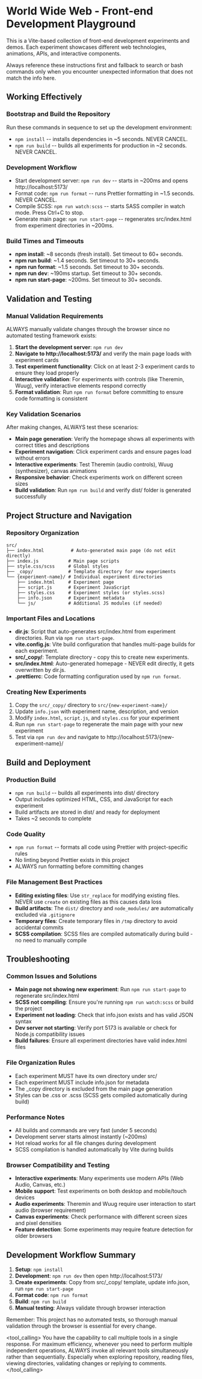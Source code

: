 # World Wide Web - Front-end Development Playground

This is a Vite-based collection of front-end development experiments and demos. Each experiment showcases different web technologies, animations, APIs, and interactive components.

Always reference these instructions first and fallback to search or bash commands only when you encounter unexpected information that does not match the info here.

## Working Effectively

### Bootstrap and Build the Repository

Run these commands in sequence to set up the development environment:

- `npm install` -- installs dependencies in ~5 seconds. NEVER CANCEL.
- `npm run build` -- builds all experiments for production in ~2 seconds. NEVER CANCEL.

### Development Workflow

- Start development server: `npm run dev` -- starts in ~200ms and opens http://localhost:5173/
- Format code: `npm run format` -- runs Prettier formatting in ~1.5 seconds. NEVER CANCEL.
- Compile SCSS: `npm run watch:scss` -- starts SASS compiler in watch mode. Press Ctrl+C to stop.
- Generate main page: `npm run start-page` -- regenerates src/index.html from experiment directories in ~200ms.

### Build Times and Timeouts

- **npm install**: ~8 seconds (fresh install). Set timeout to 60+ seconds.
- **npm run build**: ~1.4 seconds. Set timeout to 30+ seconds.
- **npm run format**: ~1.5 seconds. Set timeout to 30+ seconds.
- **npm run dev**: ~190ms startup. Set timeout to 30+ seconds.
- **npm run start-page**: ~200ms. Set timeout to 30+ seconds.

## Validation and Testing

### Manual Validation Requirements

ALWAYS manually validate changes through the browser since no automated testing framework exists:

1. **Start the development server**: `npm run dev`
2. **Navigate to http://localhost:5173/** and verify the main page loads with experiment cards
3. **Test experiment functionality**: Click on at least 2-3 experiment cards to ensure they load properly
4. **Interactive validation**: For experiments with controls (like Theremin, Wuug), verify interactive elements respond correctly
5. **Format validation**: Run `npm run format` before committing to ensure code formatting is consistent

### Key Validation Scenarios

After making changes, ALWAYS test these scenarios:

- **Main page generation**: Verify the homepage shows all experiments with correct titles and descriptions
- **Experiment navigation**: Click experiment cards and ensure pages load without errors
- **Interactive experiments**: Test Theremin (audio controls), Wuug (synthesizer), canvas animations
- **Responsive behavior**: Check experiments work on different screen sizes
- **Build validation**: Run `npm run build` and verify dist/ folder is generated successfully

## Project Structure and Navigation

### Repository Organization

```
src/
├── index.html          # Auto-generated main page (do not edit directly)
├── index.js           # Main page scripts
├── style.css/scss     # Global styles
├── _copy/             # Template directory for new experiments
└── {experiment-name}/ # Individual experiment directories
    ├── index.html     # Experiment page
    ├── script.js      # Experiment JavaScript
    ├── styles.css     # Experiment styles (or styles.scss)
    ├── info.json      # Experiment metadata
    └── js/            # Additional JS modules (if needed)
```

### Important Files and Locations

- **dir.js**: Script that auto-generates src/index.html from experiment directories. Run via `npm run start-page`.
- **vite.config.js**: Vite build configuration that handles multi-page builds for each experiment.
- **src/\_copy/**: Template directory - copy this to create new experiments.
- **src/index.html**: Auto-generated homepage - NEVER edit directly, it gets overwritten by dir.js.
- **.prettierrc**: Code formatting configuration used by `npm run format`.

### Creating New Experiments

1. Copy the `src/_copy/` directory to `src/{new-experiment-name}/`
2. Update `info.json` with experiment name, description, and version
3. Modify `index.html`, `script.js`, and `styles.css` for your experiment
4. Run `npm run start-page` to regenerate the main page with your new experiment
5. Test via `npm run dev` and navigate to http://localhost:5173/{new-experiment-name}/

## Build and Deployment

### Production Build

- `npm run build` -- builds all experiments into dist/ directory
- Output includes optimized HTML, CSS, and JavaScript for each experiment
- Build artifacts are stored in dist/ and ready for deployment
- Takes ~2 seconds to complete

### Code Quality

- `npm run format` -- formats all code using Prettier with project-specific rules
- No linting beyond Prettier exists in this project
- ALWAYS run formatting before committing changes

### File Management Best Practices

- **Editing existing files**: Use `str_replace` for modifying existing files. NEVER use `create` on existing files as this causes data loss
- **Build artifacts**: The `dist/` directory and `node_modules/` are automatically excluded via `.gitignore`
- **Temporary files**: Create temporary files in `/tmp` directory to avoid accidental commits
- **SCSS compilation**: SCSS files are compiled automatically during build - no need to manually compile

## Troubleshooting

### Common Issues and Solutions

- **Main page not showing new experiment**: Run `npm run start-page` to regenerate src/index.html
- **SCSS not compiling**: Ensure you're running `npm run watch:scss` or build the project
- **Experiment not loading**: Check that info.json exists and has valid JSON syntax
- **Dev server not starting**: Verify port 5173 is available or check for Node.js compatibility issues
- **Build failures**: Ensure all experiment directories have valid index.html files

### File Organization Rules

- Each experiment MUST have its own directory under src/
- Each experiment MUST include info.json for metadata
- The \_copy directory is excluded from the main page generation
- Styles can be .css or .scss (SCSS gets compiled automatically during build)

### Performance Notes

- All builds and commands are very fast (under 5 seconds)
- Development server starts almost instantly (~200ms)
- Hot reload works for all file changes during development
- SCSS compilation is handled automatically by Vite during builds

### Browser Compatibility and Testing

- **Interactive experiments**: Many experiments use modern APIs (Web Audio, Canvas, etc.)
- **Mobile support**: Test experiments on both desktop and mobile/touch devices
- **Audio experiments**: Theremin and Wuug require user interaction to start audio (browser requirement)
- **Canvas experiments**: Check performance with different screen sizes and pixel densities
- **Feature detection**: Some experiments may require feature detection for older browsers

## Development Workflow Summary

1. **Setup**: `npm install`
2. **Development**: `npm run dev` then open http://localhost:5173/
3. **Create experiments**: Copy from src/\_copy/ template, update info.json, run `npm run start-page`
4. **Format code**: `npm run format`
5. **Build**: `npm run build`
6. **Manual testing**: Always validate through browser interaction

Remember: This project has no automated tests, so thorough manual validation through the browser is essential for every change.

<tool_calling>
You have the capability to call multiple tools in a single response. For maximum efficiency, whenever you need to perform multiple independent operations, ALWAYS invoke all relevant tools simultaneously rather than sequentially. Especially when exploring repository, reading files, viewing directories, validating changes or replying to comments.
</tool_calling>

